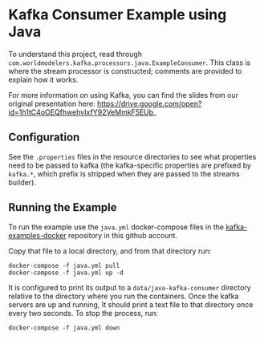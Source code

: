 # Kafka Consumer Example using Java

To understand this project, read through `com.worldmodelers.kafka.processors.java.ExampleConsumer`. 
This class is where the stream processor is constructed; comments are provided to explain how it works.

For more information on using Kafka, you can find the slides from our original presentation here:
https://drive.google.com/open?id=1h1tC4oOEQfhwehvIxfY92VeMmkF5EUb_

## Configuration

See the `.properties` files in the resource directories to see what properties need to be passed to
kafka (the kafka-specific properties are prefixed by `kafka.*`, which prefix is stripped when they
are passed to the streams builder).

## Running the Example

To run the example use the `java.yml` docker-compose files in the 
[kafka-examples-docker](https://github.com/twosixlabs-dart/kafka-examples-docker) repository in
this github account.

Copy that file to a local directory, and from that directory run:

```$xslt
docker-compose -f java.yml pull
docker-compose -f java.yml up -d
```

It is configured to print its output to a `data/java-kafka-consumer` directory
relative to the directory where you run the containers. Once the kafka servers are up and running, 
It should print a text file to that directory once every two seconds. To stop the process, run:

```$xslt
docker-compose -f java.yml down
```
